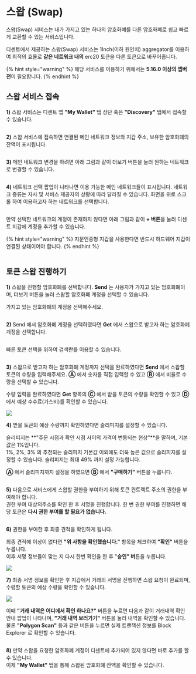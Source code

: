 # 스왑 (Swap)

스왑(Swap) 서비스는 내가 가지고 있는 하나의 암호화폐를 다른 암호화폐로 쉽고 빠르게 교환할 수 있는 서비스입니다.

디센트에서 제공하는 스왑(Swap) 서비스는 1Inch(이하 원인치) aggregator를 이용하여 최적의 효율로 **같은 네트워크 내의** erc20 토큰을 다른 토큰으로 바꾸어줍니다.

{% hint style="warning" %}
해당 서비스를 이용하기 위해서는 **5.16.0 이상의 앱버전**이 필요합니다.
{% endhint %}

## 스왑 서비스 접속 <a href="#select-network" id="select-network"></a>

**1)**  스왑 서비스는 디센트 앱 **"My Wallet"** 탭 상단 혹은 **"Discovery"** 탭에서 접속할 수 있습니다.

<div align="left">

<img src="../.gitbook/assets/Swap-1.png" alt="">

</div>

**2)** 스왑 서비스에 접속하면 연결된 메인 네트워크 정보와 지갑 주소, 보유한 암호화폐의 잔액이 표시됩니다.

<img src="../.gitbook/assets/Swap-2.png" alt="" data-size="original">



**3)** 메인 네트워크 변경을 하려면 아래 그림과 같이 더보기 버튼을 눌러 원하는 네트워크로 변경할 수 있습니다.

<figure><img src="../.gitbook/assets/Swap-3.png" alt=""><figcaption></figcaption></figure>

**4)** 네트워크 선택 팝업이 나타나면 이용 가능한 메인 네트워크들이 표시됩니다. 네트워크 종류는 자사 및 서비스 제공자의 상황에 따라 달라질 수 있습니다. 화면을 위로 스크롤 하여 이용하고자 하는 네트워크를 선택합니다.

<figure><img src="../.gitbook/assets/Swap-4.png" alt=""><figcaption></figcaption></figure>

만약 선택한 네트워크의 계정이 존재하지 않다면 아래 그림과 같이 **+ 버튼**을 눌러 디센트 지갑에 계정을 추가할 수 있습니다.

{% hint style="warning" %}
지문인증형 지갑을 사용한다면 반드시 하드웨어 지갑이 연결된 상태이어야 합니다.
{% endhint %}

<figure><img src="../.gitbook/assets/Swap-5.png" alt=""><figcaption></figcaption></figure>

## **토큰 스왑 진행하기**  <a href="#start-swapping" id="start-swapping"></a>

**1)** 스왑을 진행할 암호화폐를 선택합니다.  **Send** 는 사용자가 가지고 있는 암호화폐이며, 더보기 버튼을 눌러 스왑할 암호화폐 계정을 선택할 수 있습니다.

가지고 있는 암호화폐의 계정을 선택해주세요.

<figure><img src="../.gitbook/assets/Swap-6.png" alt=""><figcaption></figcaption></figure>



**2)** Send 에서 암호화폐 계정을 선택하였다면 **Get** 에서 스왑으로 받고자 하는 암호화폐 계정을 선택합니다.

<figure><img src="../.gitbook/assets/Swap-9.png" alt=""><figcaption></figcaption></figure>

빠른 토큰 선택을 위하여 검색란를 이용할 수 있습니다.

<figure><img src="../.gitbook/assets/Swap-8.png" alt=""><figcaption></figcaption></figure>

**3)** 스왑으로 받고자 하는 암호화폐 계정까지 선택을 완료하였다면 **Send** 에서 스왑할 토큰의 수량을 입력해주세요. **Ⓐ** 에서 숫자를 직접 입력할 수 있고 **Ⓑ** 에서 비율로 수량을 선택할 수 있습니다.

수량 입력을 완료하였다면 **Get** 항목의 **Ⓒ** 에서 받을 토큰의 수량을 확인할 수 있고 **Ⓓ** 에서 예상 수수료(가스비)를 확인할 수 있습니다.

![](../.gitbook/assets/Swap-10.png)

**4)** 받을 토큰의 예상 수량까지 확인하였다면 슬리피지를 설정할 수 있습니다.&#x20;

슬리피지는 **"주문 시점과 확인 시점 사이의 가격이 변동되는 현상"**을 말하며, 기본값은 1%입니다.  \
1%, 2%, 3% 의 추천되는 슬리피지 기본값 이외에도 더욱 높은 값으로 슬리피지를 설정할 수 있습니다. 슬리피지는 최대 49% 까지 설정 가능합니다.

**Ⓐ** 에서 슬리피지까지 설정을 하였으면 **Ⓑ** 에서 **"구매하기"** 버튼을 누릅니다.

<div align="left">

<img src="../.gitbook/assets/Swap-11.png" alt="">

</div>

**5)** 다음으로 서비스에게 스왑할 권한을 부여하기 위해 토큰 컨트랙트 주소의 권한을 부여해야 합니다.\
권한 부여 대상의주소를 확인 한 후 서명을 진행합니다. 한 번 권한 부여를 진행하면 해당 토큰은 **다시 권한 부여를 할 필요가 없습니다.**

<figure><img src="../.gitbook/assets/Swap-16.png" alt=""><figcaption></figcaption></figure>

**6)** 권한을 부여한 후 최종 견적을 확인하게 됩니다.&#x20;

최종 견적에 이상이 없다면 **"위 사항을 확인했습니다."** 항목을 체크하여 **"확인"** 버튼을 누릅니다.\
이후 서명 정보들이 맞는 지  다시 한번 확인을 한 후 "**승인" 버**튼을 누릅니다.

![](../.gitbook/assets/Swap-12.png)

**7)** 최종 서명 정보를 확인한 후 지갑에서 거래의 서명을 진행하면 스왑 요청이 완료되며, 수령할 토큰의 예상 수량을 확인할 수 있습니다.

![](../.gitbook/assets/Swap-13.png)

이때 **"거래 내역은 어디에서 확인 하나요?"** 버튼을 누르면 다음과 같이 거래내역 확인 안내 팝업이 나타나며, **"거래 내역 보러가기"** 버튼을 눌러 내역을 확인할 수 있습니다. \
물론 **"Polygon Scan"** 등과 같은 버튼을 누르면 실제 트랜잭션 정보를 Block Explorer 로 확인할 수 있습니다.

<figure><img src="../.gitbook/assets/Swap-17.png" alt=""><figcaption></figcaption></figure>

**8)** 만약 스왑을 요청한 암호화폐 계정이 디센트에 추가되어 있지 않다면 바로 추가를 할 수 있습니다.\
이제 **"My Wallet"** 탭을 통해 스왑된 암호화폐 잔액을 확인할 수 있습니다.

<figure><img src="../.gitbook/assets/Swap-14.png" alt=""><figcaption></figcaption></figure>

